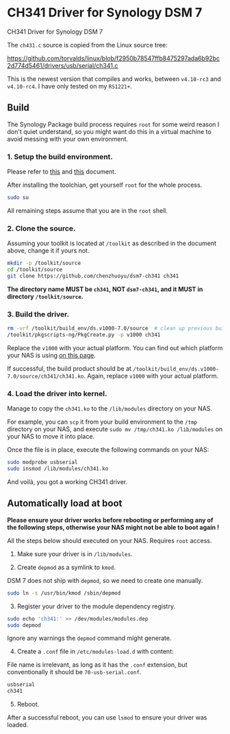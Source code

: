 # CH341 Driver for Synology DSM 7

CH341 Driver for Synology DSM 7

The `ch431.c` source is copied from the Linux source tree:

https://github.com/torvalds/linux/blob/f2950b78547ffb8475297ada6b92bc2d774d5461/drivers/usb/serial/ch341.c

This is the newest version that compiles and works, between `v4.10-rc3` and `v4.10-rc4`. I have only tested on my `RS1221+`.

## Build

The Synology Package build process requires `root` for some weird reason I don't quiet understand, so you might want do this in a virtual machine to avoid messing with your own environment.

### 1. Setup the build environment.

Please refer to [this](https://help.synology.com/developer-guide/getting_started/system_requirement.html) and [this](https://help.synology.com/developer-guide/getting_started/prepare_environment.html) document.

After installing the toolchian, get yourself `root` for the whole process.

```bash
sudo su
```

All remaining steps assume that you are in the `root` shell.

### 2. Clone the source.

Assuming your toolkit is located at `/toolkit` as described in the document above, change it if yours not.

```bash
mkdir -p /toolkit/source
cd /toolkit/source
git clone https://github.com/chenzhuoyu/dsm7-ch341 ch341
```

**The directory name MUST be `ch341`, NOT `dsm7-ch341`, and it MUST in directory `/toolkit/source`.**

### 3. Build the driver.

```bash
rm -vrf /toolkit/build_env/ds.v1000-7.0/source  # clean up previous build products
/toolkit/pkgscripts-ng/PkgCreate.py -p v1000 ch341
```

Replace the `v1000` with your actual platform. You can find out which platform your NAS is using [on this page](https://kb.synology.com/en-global/DSM/tutorial/What_kind_of_CPU_does_my_NAS_have).

If successful, the build product should be at `/toolkit/build_env/ds.v1000-7.0/source/ch341/ch341.ko`. Again, replace `v1000` with your actual platform.

### 4. Load the driver into kernel.

Manage to copy the `ch341.ko` to the `/lib/modules` directory on your NAS.

For example, you can `scp` it from your build environment to the `/tmp` directory on your NAS, and execute `sudo mv /tmp/ch341.ko /lib/modules` on your NAS to move it into place.

Once the file is in place, execute the following commands on your NAS:

```bash
sudo modprobe usbserial
sudo insmod /lib/modules/ch341.ko
```

And voilà, you got a working CH341 driver.

## Automatically load at boot

**Please ensure your driver works before rebooting or performing any of the following steps, otherwise your NAS might not be able to boot again !**

All the steps below should executed on your NAS. Requires `root` access.

1. Make sure your driver is in `/lib/modules`.

2. Create `depmod` as a symlink to `kmod`.

DSM 7 does not ship with `depmod`, so we need to create one manually.

```bash
sudo ln -s /usr/bin/kmod /sbin/depmod
```

3. Register your driver to the module dependency registry.

```bash
sudo echo 'ch341:' >> /dev/modules/modules.dep
sudo depmod
```

Ignore any warnings the `depmod` command might generate.

4. Create a `.conf` file in `/etc/modules-load.d` with content:

File name is irrelevant, as long as it has the `.conf` extension, but conventionally it should be `70-usb-serial.conf`.

```bash
usbserial
ch341
```

5. Reboot.

After a successful reboot, you can use `lsmod` to ensure your driver was loaded.
